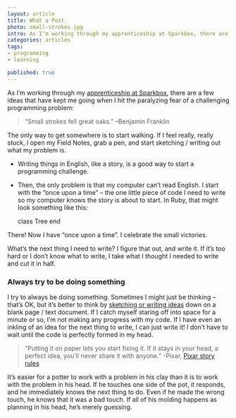 ```yaml
---
layout: article
title: What a Post
photo: small-strokes.jpg
intro: As I’m working through my apprenticeship at Sparkbox, there are a few ideas that have kept me going when I hit the paralyzing fear of a challenging programming problem.
categories: articles
tags:
- programming
- learning

published: true
---
```


As I’m working through my [apprenticeship at Sparkbox](http://seesparkbox.com/apprenticeships), there are a few ideas that have kept me going when I hit the paralyzing fear of a challenging programming problem:

<blockquote class="quote-right">“Small strokes fell great oaks.”
  <span class="quote-source">–Benjamin Franklin</span>
</blockquote>

The only way to get somewhere is to start walking. If I feel really, really stuck, I open my Field Notes, grab a pen, and start sketching / writing out what my problem is.

  * Writing things in English, like a story, is a good way to start a programming challenge.
  * Then, the only problem is that my computer can’t read English. I start with the “once upon a time” – the one little piece of code I need to write so my computer knows the story is about to start. In Ruby, that might look something like this:

    class Tree
    end

There! Now I have “once upon a time”. I celebrate the small victories.

What’s the next thing I need to write? I figure that out, and write it. If it’s too hard or I don’t know what to write, I take what I thought I needed to write and cut it in half.

### Always try to be doing something

I try to always be doing something. Sometimes I might just be thinking – that’s OK, but it’s better to think by <a href="#" >sketching or writing ideas</a> down on a blank page / text document. If I catch myself staring off into space for a minute or so, I’m not making any progress with my code. If I have even an inkling of an idea for the next thing to write, I can just write it! I don’t have to wait until the code is perfectly formed in my head.

<blockquote class="quote-left">“Putting it on paper lets you start fixing it. If it stays in your head, a perfect idea, you’ll never share it with anyone.”
  <span class="quote-source">-Pixar, <a href="http://www.pixartouchbook.com/blog/2011/5/15/pixar-story-rules-one-version.html" title="Pixar story rules">Pixar story rules</a></span>
</blockquote>

It’s easier for a potter to work with a problem in his clay than it is to work with the problem in his head. If he touches one side of the pot, it responds, and he immediately knows the next thing to do. Even if he made the wrong touch, he knows that it was a bad touch. If all of his molding happens as planning in his head, he’s merely guessing.